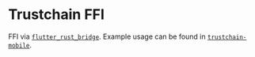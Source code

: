 # Trustchain FFI

FFI via [`flutter_rust_bridge`](https://cjycode.com/flutter_rust_bridge/index.html). Example usage can be found in [`trustchain-mobile`](https://github.com/alan-turing-institute/trustchain-mobile/blob/dev/install_trustchain_mobile.md#9-build-trustchain-targets).
